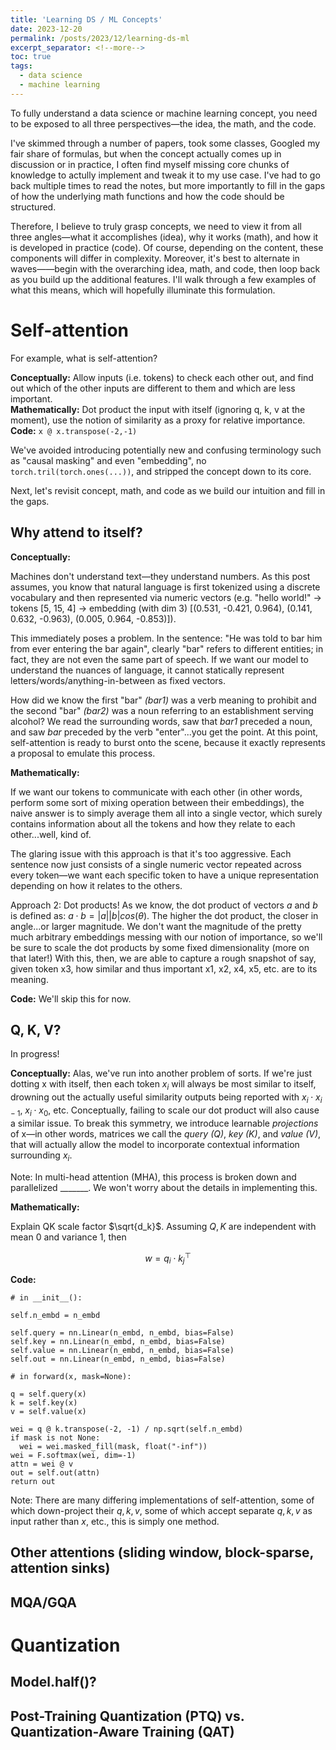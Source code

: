```yaml
---
title: 'Learning DS / ML Concepts'
date: 2023-12-20
permalink: /posts/2023/12/learning-ds-ml
excerpt_separator: <!--more-->
toc: true
tags:
  - data science
  - machine learning
---
```


To fully understand a data science or machine learning concept, you need to be exposed to
all three perspectives—the idea, the math, and the code.
<!--more-->

I've skimmed through a number of papers, took some classes, Googled my fair share of formulas, 
but when the concept actually comes up in discussion or in practice, I often find myself missing core chunks
of knowledge to actully implement and tweak it to my use case. I've had to go back multiple times to read the notes,
but more importantly to fill in the gaps of how the underlying math functions and how the code should be structured.

Therefore, I believe to truly grasp concepts, we need to view it from all three angles—what it accomplishes (idea),
why it works (math), and how it is developed in practice (code). Of course, depending on the content, these components will differ in
complexity. Moreover, it's best to alternate in waves——begin with the overarching idea, math, and code, then loop back as you build up the additional features. I'll walk through a few examples of what this means, which will hopefully illuminate this formulation.

Self-attention
======

For example, what is self-attention? 

  **Conceptually:** Allow inputs (i.e. tokens) to check each other out, and find out which of the other inputs are different to them and which are less important.  
  **Mathematically:** Dot product the input with itself (ignoring q, k, v at the moment), use the notion of similarity as a proxy for relative importance.  
  **Code:** `x @ x.transpose(-2,-1)`  

We've avoided introducing potentially new and confusing terminology such as "causal masking" and even "embedding", no `torch.tril(torch.ones(...))`, and stripped the concept down to its core.

Next, let's revisit concept, math, and code as we build our intuition and fill in the gaps.

Why attend to itself?
------

 **Conceptually:**
 
Machines don't understand text—they understand numbers. As this post assumes, you know that natural language is first tokenized using a discrete vocabulary and then represented via numeric vectors (e.g. "hello world!" -> tokens [5, 15, 4] -> embedding (with dim 3) [(0.531, -0.421, 0.964), (0.141, 0.632, -0.963), (0.005, 0.964, -0.853)]).

This immediately poses a problem. In the sentence: "He was told to bar him from ever entering the bar again", clearly "bar" refers to different entities; in fact, they are not even the same part of speech. If we want our model to understand the nuances of language, it cannot statically represent letters/words/anything-in-between as fixed vectors.

How did we know the first "bar" *(bar1)* was a verb meaning to prohibit and the second "bar" *(bar2)* was a noun referring to an establishment serving alcohol? We read the surrounding words, saw that *bar1* preceded a noun, and saw *bar* preceded by the verb "enter"...you get the point. At this point, self-attention is ready to burst onto the scene, because it exactly represents a proposal to emulate this process.

  **Mathematically:**

If we want our tokens to communicate with each other (in other words, perform some sort of mixing operation between their embeddings), the naive answer is to simply average them all into a single vector, which surely contains information about all the tokens and how they relate to each other...well, kind of.  

The glaring issue with this approach is that it's too aggressive. Each sentence now just consists of a single numeric vector repeated across every token—we want each specific token to have a unique representation depending on how it relates to the others.

Approach 2: Dot products! As we know, the dot product of vectors $a$ and $b$ is defined as: $a⋅b = |a||b|cos(θ)$. The higher the dot product, the closer in angle...or larger magnitude. We don't want the magnitude of the pretty much arbitrary embeddings messing with our notion of importance, so we'll be sure to scale the dot products by some fixed dimensionality (more on that later!) With this, then, we are able to capture a rough snapshot of say, given token x3, how similar and thus important x1, x2, x4, x5, etc. are to its meaning.

  **Code:** We'll skip this for now.

Q, K, V?
------

In progress!

  **Conceptually:** Alas, we've run into another problem of sorts. If we're just dotting x with itself, then each token $x_i$ will always be most similar to itself, drowning out the actually useful similarity outputs being reported with $x_i⋅x_{i-1}$, $x_i⋅x_0$, etc. Conceptually, failing to scale our dot product will also cause a similar issue. To break this symmetry, we introduce learnable *projections* of x—in other words, matrices we call the *query (Q)*, *key (K)*, and *value (V)*, that will actually allow the model to incorporate contextual information surrounding $x_i$.

  


  Note: In multi-head attention (MHA), this process is broken down and parallelized _______. We won't worry about the details in implementing this.
 
  **Mathematically:**

  Explain QK scale factor $\sqrt{d_k}$. Assuming $Q, K$ are independent with mean 0 and variance 1, then

  $$ w = q_i ⋅ k_j^\top $$
  
  **Code:**

```
# in __init__():

self.n_embd = n_embd

self.query = nn.Linear(n_embd, n_embd, bias=False)
self.key = nn.Linear(n_embd, n_embd, bias=False)
self.value = nn.Linear(n_embd, n_embd, bias=False)
self.out = nn.Linear(n_embd, n_embd, bias=False)

# in forward(x, mask=None):

q = self.query(x)
k = self.key(x)
v = self.value(x)

wei = q @ k.transpose(-2, -1) / np.sqrt(self.n_embd)
if mask is not None:
  wei = wei.masked_fill(mask, float("-inf"))
wei = F.softmax(wei, dim=-1)
attn = wei @ v
out = self.out(attn)
return out
```

Note: There are many differing implementations of self-attention, some of which down-project their $q, k, v$, some of which accept separate $q, k, v$ as input rather than $x$, etc., this is simply one method.
  
Other attentions (sliding window, block-sparse, attention sinks)
------
  
MQA/GQA
------
  
Quantization
======

Model.half()?
------
  
Post-Training Quantization (PTQ) vs. Quantization-Aware Training (QAT)
------











